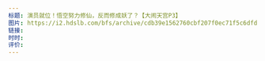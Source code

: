 ```yaml
---
标题: 演员就位！悟空努力修仙，反而修成妖了？【大闹天宫P3】
图片: https://i2.hdslb.com/bfs/archive/cdb39e1562760cbf207f0ec71f5c6dfd893ff91e.jpg@320w_200h_1c_!web-space-upload-video.avif
链接: 
时时: 
评价:
---
```


